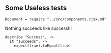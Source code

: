 ## Some Useless tests

    Document = require "../src/components.cjsx.md"

Nothing succeeds like success!!!

    describe "Success", ->
      it "succeeds", ->
        expect(true).toEqual(true)
